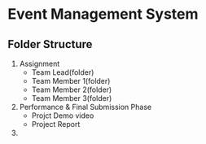 # Event Management System
## Folder Structure
 
1. Assignment
   - Team Lead(folder)
   - Team Member 1(folder)
   - Team Member 2(folder)
   - Team Member 3(folder)
2. Performance & Final Submission Phase
   - Projct Demo video
   - Project Report
3.      
